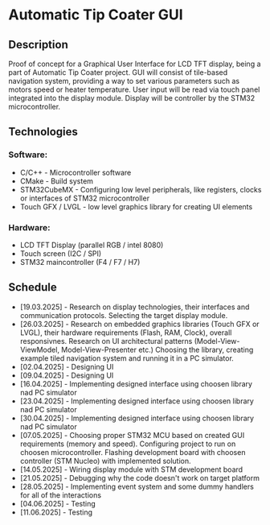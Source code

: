 # Automatic Tip Coater GUI

## Description

Proof of concept for a Graphical User Interface for LCD TFT display, being a part of Automatic Tip Coater project.
GUI will consist of tile-based navigation system, providing a way to set various parameters such as motors speed or heater temperature.
User input will be read via touch panel integrated into the display module.
Display will be controller by the STM32 microcontroller.

## Technologies

### Software:
* C/C++ - Microcontroller software
* CMake - Build system
* STM32CubeMX - Configuring low level peripherals, like registers, clocks or interfaces of STM32 microcontroller
* Touch GFX / LVGL - low level graphics library for creating UI elements
### Hardware:
* LCD TFT Display (parallel RGB / intel 8080)
* Touch screen (I2C / SPI)
* STM32 maincontroller (F4 / F7 / H7)

## Schedule
* [19.03.2025] - Research on display technologies, their interfaces and communication protocols. Selecting the target display module.
* [26.03.2025] - Research on embedded graphics libraries (Touch GFX or LVGL), their hardware requirements (Flash, RAM, Clock), overall responsivnes. Research on UI architectural patterns (Model-View-ViewModel, Model-View-Presenter etc.) Choosing the library, creating example tiled navigation system and running it in a PC simulator.
* [02.04.2025] - Designing UI
* [09.04.2025] - Designing UI
* [16.04.2025] - Implementing designed interface using choosen library nad PC simulator
* [23.04.2025] - Implementing designed interface using choosen library nad PC simulator
* [30.04.2025] - Implementing designed interface using choosen library nad PC simulator
* [07.05.2025] - Choosing proper STM32 MCU based on created GUI requirements (memory and speed). Configuring project to run on choosen microcontroller. Flashing development board with choosen controller (STM Nucleo) with implemented solution.
* [14.05.2025] - Wiring display module with STM development board
* [21.05.2025] - Debugging why the code doesn't work on target platform
* [28.05.2025] - Implementing event system and some dummy handlers for all of the interactions
* [04.06.2025] - Testing
* [11.06.2025] - Testing
